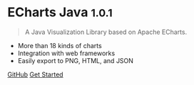 # ECharts Java <small>1.0.1</small>

> A Java Visualization Library based on Apache ECharts.

- More than 18 kinds of charts
- Integration with web frameworks
- Easily export to PNG, HTML, and JSON

[GitHub](https://github.com/ECharts-Java/ECharts-Java.git)
[Get Started](quick-start)
